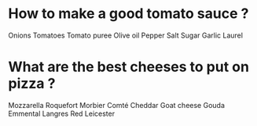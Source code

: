 # How to make a good tomato sauce ?
Onions
Tomatoes
Tomato puree
Olive oil
Pepper
Salt
Sugar
Garlic
Laurel

# What are the best cheeses to put on pizza ?
Mozzarella
Roquefort
Morbier
Comté
Cheddar
Goat cheese
Gouda
Emmental
Langres
Red Leicester
